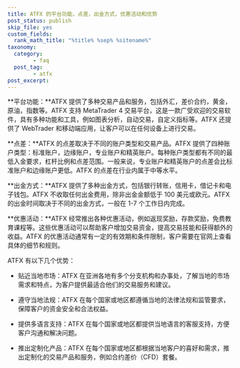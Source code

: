 ```yaml
---
title: ATFX 的平台功能，点差，出金方式，优惠活动和优势
post_status: publish
skip_file: yes
custom_fields:
  rank_math_title: "%title% %sep% %sitename%"
taxonomy:
  category:
        - faq
  post_tag:
        - atfx
post_excerpt: 
---
```

**平台功能：**ATFX 提供了多种交易产品和服务，包括外汇，差价合约，黄金，原油，指数等。ATFX 支持 MetaTrader 4 交易平台，这是一款广受欢迎的交易软件，具有多种功能和工具，例如图表分析，自动交易，自定义指标等。ATFX 还提供了 WebTrader 和移动端应用，让客户可以在任何设备上进行交易。

**点差：**ATFX 的点差取决于不同的账户类型和交易产品。ATFX 提供了四种账户类型：标准账户，边缘账户，专业账户和精英账户。每种账户类型都有不同的最低入金要求，杠杆比例和点差范围。一般来说，专业账户和精英账户的点差会比标准账户和边缘账户更低。ATFX 的点差在行业内属于中等水平。

**出金方式：**ATFX 提供了多种出金方式，包括银行转账，信用卡，借记卡和电子钱包。ATFX 不收取任何出金费用，除非出金金额低于 100 美元或欧元。ATFX 的出金时间取决于不同的出金方式，一般在 1-7 个工作日内完成。

**优惠活动：**ATFX 经常推出各种优惠活动，例如返现奖励，存款奖励，免费教育课程等。这些优惠活动可以帮助客户增加交易资金，提高交易技能和获得额外的收益。ATFX 的优惠活动通常有一定的有效期和条件限制，客户需要在官网上查看具体的细节和规则。

ATFX 有以下几个优势：

* 贴近当地市场：ATFX 在亚洲各地有多个分支机构和办事处，了解当地的市场需求和特点，为客户提供最适合他们的交易服务和建议。

* 遵守当地法规：ATFX 在每个国家或地区都遵循当地的法律法规和监管要求，保障客户的资金安全和合法权益。

* 提供多语言支持：ATFX 在每个国家或地区都提供当地语言的客服支持，方便客户沟通和解决问题。

* 推出定制化产品：ATFX 在每个国家或地区都根据当地客户的喜好和需求，推出定制化的交易产品和服务，例如合约差价（CFD）套餐。